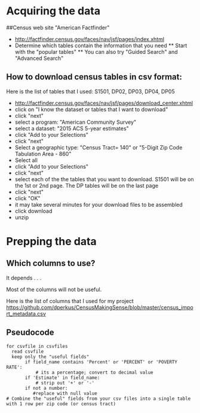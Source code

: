 # Acquiring the data
##Census web site "American Factfinder"
* http://factfinder.census.gov/faces/nav/jsf/pages/index.xhtml
* Determine which tables contain the information that you need
** Start with the "popular tables"
** You can also try "Guided Search" and "Advanced Search"

## How to download census tables in csv format:
Here is the list of tables that I used: S1501, DP02, DP03, DP04, DP05

* http://factfinder.census.gov/faces/nav/jsf/pages/download_center.xhtml
* click on "I know the dataset or tables that I want to download"
* click "next"
* select a program: "American Community Survey"
* select a dataset: "2015 ACS 5-year estimates"
* click "Add to your Selections"
* click "next"
* Select a geographic type: "Census Tract= 140" or "5-Digit Zip Code Tabulation Area - 860"
* Select all
* click "Add to your Selections"
* click "next"
* select each of the the tables that you want to download.  S1501 will be on the 1st or 2nd page.  The DP tables will be on the last page 
* click "next"
* click "OK"
* it may take several minutes for your download files to be assembled
* click download
* unzip

# Prepping the data
## Which columns to use?  
It depends . . .

Most of the columns will not be useful.

Here is the list of columns that I used for my project 
https://github.com/dperkus/CensusMakingSense/blob/master/census_import_metadata.csv

## Pseudocode
```
for csvfile in csvfiles
  read csvfile
  keep only the "useful fields"
       if field_name contains 'Percent' or 'PERCENT' or 'POVERTY RATE':
           # its a percentage; convert to decimal value
       if 'Estimate' in field_name:
           # strip out '+' or '-'
       if not a number:
          #replace with null value
# Combine the "useful" fields from your csv files into a single table with 1 row per zip code (or census tract)
```
